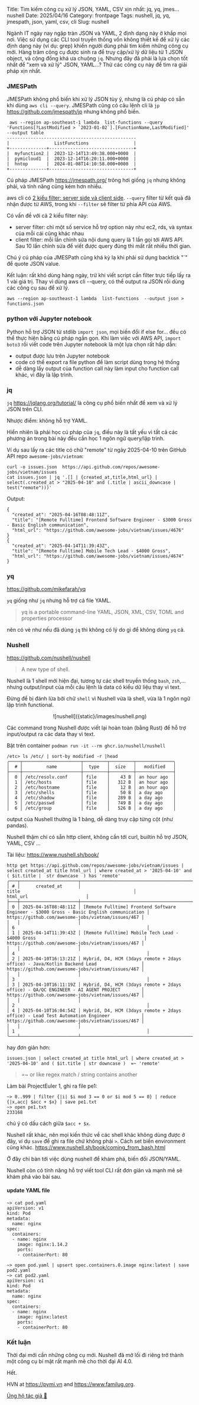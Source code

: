 Title: Tìm kiếm công cụ xử lý JSON, YAML, CSV xịn nhất: jq, yq, jmes... nushell
Date: 2025/04/16
Category: frontpage
Tags: nushell, jq, yq, jmespath, json, yaml, csv, cli
Slug: nushell

Ngành IT ngày nay ngập tràn JSON và YAML, 2 định dạng này ở khắp mọi nơi. Việc sử dụng các CLI tool truyền thống vốn không thiết kế để xử lý các định dạng này (ví dụ: grep) khiến người dùng phải tìm kiếm những công cụ mới. Hàng trăm công cụ được sinh ra để truy cập/xử lý dữ liệu từ 1 JSON object, và cộng đồng khá ưa chuộng `jq`. Nhưng đây đã phải là lựa chọn tốt nhất để "xem và xử lý" JSON, YAML...? Thử các công cụ này để tìm ra giải pháp xịn nhất.

### JMESPath
JMESPath không phổ biến khi xử lý JSON tùy ý, nhưng là cú pháp có sẵn khi dùng `aws cli --query`.
JMESPath cũng có câu lệnh cli là `jp` <https://github.com/jmespath/jp> nhưng không phổ biến.

```
 aws --region ap-southeast-1 lambda  list-functions --query 'Functions[?LastModified > `2023-01-02`].[FunctionName,LastModified]' --output table
-------------------------------------------------
|                 ListFunctions                 |
+--------------+--------------------------------+
|  myfunction2 |  2023-12-14T13:49:38.000+0000  |
|  pymicloud1  |  2023-12-14T16:20:11.000+0000  |
|  hntop       |  2024-01-08T14:10:58.000+0000  |
+--------------+--------------------------------+
```

Cú pháp JMESPath <https://jmespath.org/> trông hơi giống `jq` nhưng không phải, và tính năng cũng kém hơn nhiều.

aws cli có [2 kiểu filter: server side và client side](https://docs.aws.amazon.com/cli/latest/userguide/cli-usage-filter.html#cli-usage-filter-server-side). `--query` filter từ kết quả đã nhận được từ AWS, trong khi `--filter` sẽ filter từ phía API của AWS.

Có vấn đề với cả 2 kiểu filter này:

- server filter: chỉ một số service hỗ trợ option này như ec2, rds, và syntax của mỗi cái cũng khác nhau
- client filter: mỗi lần chỉnh sửa nội dung query là 1 lần gọi tới AWS API. Sau 10 lần chỉnh sửa để viết được query đúng thì mất rất nhiều thời gian.

Chú ý cú pháp của JMESPath cũng khá kỳ lạ khi phải sử dụng backtick "`" để quote JSON value.

Kết luận: rất khó dùng hàng ngày, trừ khi viết script cần filter trực tiếp lấy ra 1 vài giá trị. Thay vì dùng aws cli --query, có thể output ra JSON rồi dùng các công cụ sau để xử lý.

```
aws --region ap-southeast-1 lambda  list-functions  --output json > functions.json
```
### python với Jupyter notebook
Python hỗ trợ JSON từ stdlib `import json`, mọi biến đổi if else for... đều có thể thực hiện bằng cú pháp ngắn gọn.
Khi làm việc với AWS API, `import boto3` rồi viết code trên Jupyter notebook là một lựa chọn rất hấp dẫn:

- output được lưu trên Jupyter notebook
- code có thể export ra file python để làm script dùng trong hệ thống
- dễ dàng lấy output của function call này làm input cho function call khác, vì đây là lập trình.

### jq
`jq` <https://jqlang.org/tutorial/> là công cụ phổ biến nhất để xem và xử lý JSON trên CLI.

Nhược điểm: không hỗ trợ YAML.

Hiển nhiên là phải học cú pháp của `jq`, điều này là tất yếu vì tất cả các phương án trong bài này đều cần học 1 ngôn ngữ query/lập trình.

Ví dụ sau lấy ra các title có chữ "remote" từ ngày 2025-04-10 trên GitHub API repo `awesome-jobs/vietnam`:

```
curl -o issues.json  https://api.github.com/repos/awesome-jobs/vietnam/issues
cat issues.json | jq '.[] | {created_at,title,html_url} | select(.created_at > "2025-04-10" and (.title | ascii_downcase | test("remote")))'
```

Output:
```
{
  "created_at": "2025-04-16T08:48:11Z",
  "title": "[Remote Fulltime] Frontend Software Engineer - $3000 Gross - Basic English communication",
  "html_url": "https://github.com/awesome-jobs/vietnam/issues/4676"
}
{
  "created_at": "2025-04-14T11:39:43Z",
  "title": "[Remote Fulltime] Mobile Tech Lead - $4000 Gross",
  "html_url": "https://github.com/awesome-jobs/vietnam/issues/4674"
}
```
### yq
<https://github.com/mikefarah/yq>

`yq` giống như `jq` nhưng hỗ trợ cả file YAML.

>  yq is a portable command-line YAML, JSON, XML, CSV, TOML and properties processor

nên có vẻ như nếu đã dùng `jq` thì không có lý do gì để không dùng `yq` cả.

### Nushell
<https://github.com/nushell/nushell>

> A new type of shell.

Nushell là 1 shell mới hiện đại, tương tự các shell truyền thống `bash`, `zsh`,... nhưng output/input của mỗi câu lệnh là data có kiểu dữ liệu thay vì text.

Đừng để bị đánh lừa bởi chữ `shell` vì Nushell vừa là shell, vừa là 1 ngôn ngữ lập trình functional.

<center>
![nushell]({static}/images/nushell.png)
</center>

Các command trong Nushell được viết lại hoàn toàn (bằng Rust) để hỗ trợ input/output ra các data thay vì text.

Bật trên container `podman run -it --rm ghcr.io/nushell/nushell`

```nu
/etc> ls /etc/ | sort-by modified -r |head
╭────┬──────────────────────┬─────────┬─────────┬──────────────╮
│  # │         name         │  type   │  size   │   modified   │
├────┼──────────────────────┼─────────┼─────────┼──────────────┤
│  0 │ /etc/resolv.conf     │ file    │    43 B │ an hour ago  │
│  1 │ /etc/hosts           │ file    │   312 B │ an hour ago  │
│  2 │ /etc/hostname        │ file    │    12 B │ an hour ago  │
│  3 │ /etc/shells          │ file    │    50 B │ a day ago    │
│  4 │ /etc/shadow          │ file    │   289 B │ a day ago    │
│  5 │ /etc/passwd          │ file    │   749 B │ a day ago    │
│  6 │ /etc/group           │ file    │   526 B │ a day ago    │
```

output của Nushell thường là 1 bảng, dễ dàng truy cập từng cột (như pandas).

Nushell thậm chí có sẵn http client, không cần tới curl, builtin hỗ trợ JSON, YAML, CSV ...

Tài liệu: <https://www.nushell.sh/book/>

```
http get https://api.github.com/repos/awesome-jobs/vietnam/issues | select created_at title html_url | where created_at > '2025-04-10' and ( $it.title |  str downcase  ) has 'remote'
╭───┬──────────────────────┬──────────────────────────────────────────────────────────────────────────────────────────┬────────────────────────────────────────────────────╮
│ # │      created_at      │                                          title                                           │                      html_url                      │
├───┼──────────────────────┼──────────────────────────────────────────────────────────────────────────────────────────┼────────────────────────────────────────────────────┤
│ 0 │ 2025-04-16T08:48:11Z │ [Remote Fulltime] Frontend Software Engineer - $3000 Gross - Basic English communication │ https://github.com/awesome-jobs/vietnam/issues/467 │
│   │                      │                                                                                          │ 6                                                  │
│ 1 │ 2025-04-14T11:39:43Z │ [Remote Fulltime] Mobile Tech Lead - $4000 Gross                                         │ https://github.com/awesome-jobs/vietnam/issues/467 │
│   │                      │                                                                                          │ 4                                                  │
│ 2 │ 2025-04-10T16:13:21Z │ Hybrid, D4, HCM (3days remote + 2days office) - Java/Kotlin Backend Lead                 │ https://github.com/awesome-jobs/vietnam/issues/467 │
│   │                      │                                                                                          │ 3                                                  │
│ 3 │ 2025-04-10T16:11:19Z │ Hybrid, D4, HCM (3days remote + 2days office) - QA/QC ENGINEER - AI AGENT PROJECT        │ https://github.com/awesome-jobs/vietnam/issues/467 │
│   │                      │                                                                                          │ 2                                                  │
│ 4 │ 2025-04-10T16:04:54Z │ Hybrid, D4, HCM (3days remote + 2days office) - Lead Test Automation Engineer            │ https://github.com/awesome-jobs/vietnam/issues/467 │
│   │                      │                                                                                          │ 1                                                  │
╰───┴──────────────────────┴──────────────────────────────────────────────────────────────────────────────────────────┴────────────────────────────────────────────────────╯
```
hay đơn giản hơn:

```
issues.json | select created_at title html_url | where created_at > '2025-04-10' and ( $it.title | str downcase )  =~ 'remote'
```
> =~ or like	regex match / string contains another

Làm bài ProjectEuler 1, ghi ra file pe1:

```nu
~> 0..999 | filter {|i| $i mod 3 == 0 or $i mod 5 == 0} | reduce {|x,acc| $acc + $x} | save pe1.txt
~> open pe1.txt
233168
```
chú ý có dấu cách giữa `$acc + $x`.

Nushell rất khác, nên mọi kiến thức về các shell khác không dùng được ở đây, ví dụ `save` để ghi ra file chứ không phải `>`. Cách set biến environment cũng khác.
<https://www.nushell.sh/book/coming_from_bash.html>

Ở đây chỉ bàn tới việc dùng nushell để khám phá, biến đổi JSON/YAML.

Nushell còn có tính năng hỗ trợ viết tool CLI rất đơn giản và mạnh mẽ sẽ khám phá vào bài sau.

#### update YAML file

```nu
~> cat pod.yaml
apiVersion: v1
kind: Pod
metadata:
  name: nginx
spec:
  containers:
  - name: nginx
    image: nginx:1.14.2
    ports:
    - containerPort: 80

~> open pod.yaml | upsert spec.containers.0.image nginx:latest | save pod2.yaml
~> cat pod2.yaml
apiVersion: v1
kind: Pod
metadata:
  name: nginx
spec:
  containers:
  - name: nginx
    image: nginx:latest
    ports:
    - containerPort: 80

```

### Kết luận

Thời đại mới cần những công cụ mới. Nushell đã mở lối đi riêng trở thành một công cụ bí mật rất mạnh mẽ cho thời đại AI 4.0.

Hết.

HVN at <https://pymi.vn> and <https://www.familug.org>.

[Ủng hộ tác giả 🍺](https://www.familug.org/p/ung-ho.html)
